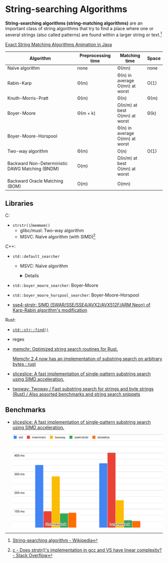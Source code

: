 # String-searching Algorithms
**String-searching algorithms (string-matching algorithms)** are an important class of string algorithms that try to find a place where one or several strings (also called patterns) are found within a larger string or text.[^wiki]

[Exact String Matching Algorithms Animation in Java](http://www-igm.univ-mlv.fr/~lecroq/string/index.html)

Algorithm | Preprocessing time | Matching time | Space
--- | --- | --- | ---
Naïve algorithm | none | Θ(mn) | none
Rabin-Karp | Θ(m) | Θ(n) in average<br />O(mn) at worst | O(1)
Knuth-Morris-Pratt | Θ(m) | Θ(n) | Θ(m)
Boyer-Moore | Θ(m + k) | Ω(n/m) at best<br />O(mn) at worst | Θ(k)
Boyer-Moore-Horspool | | Θ(n) in average<br />O(mn) at worst
Two-way algorithm | Θ(m) | O(n) | O(1)
Backward Non-Deterministic DAWG Matching (BNDM) | O(m) | Ω(n/m) at best<br />O(mn) at worst 
Backward Oracle Matching (BOM) | O(m) | O(mn)

## Libraries
C:
- `strstr()`/`memmem()`
  - glibc/musl: Two-way algorithm
  - MSVC: Naïve algorithm (with SIMD)[^ststr-msvc]

C++:
- `std::default_searcher`
  - MSVC: Naïve algorithm
    <details>

    VS 2022 17.1:
    ```cpp
    template <class _InIt1, class _InIt2, class _Pr>
    _NODISCARD _CONSTEXPR20 bool _Equal_rev_pred_unchecked(_InIt1 _First1, _InIt2 _First2, const _InIt2 _Last2, _Pr _Pred) {
        // compare [_First1, ...) to [_First2, _Last2)
        if constexpr (_Equal_memcmp_is_safe<_InIt1, _InIt2, _Pr>) {
    #if _HAS_CXX20
            if (!_STD is_constant_evaluated())
    #endif // _HAS_CXX20
            {
                return _Memcmp_ranges(_First2, _Last2, _First1) == 0;
            }
        }

        for (; _First2 != _Last2; ++_First1, (void) ++_First2) {
            if (!_Pred(*_First1, *_First2)) {
                return false;
            }
        }

        return true;
    }

    template <class _FwdItHaystack, class _FwdItPat, class _Pr>
    _NODISCARD _CONSTEXPR20 _FwdItHaystack search(_FwdItHaystack _First1, _FwdItHaystack _Last1, const _FwdItPat _First2,
        const _FwdItPat _Last2, _Pr _Pred) { // find first [_First2, _Last2) satisfying _Pred
        _Adl_verify_range(_First1, _Last1);
        _Adl_verify_range(_First2, _Last2);
        auto _UFirst1       = _Get_unwrapped(_First1);
        const auto _ULast1  = _Get_unwrapped(_Last1);
        const auto _UFirst2 = _Get_unwrapped(_First2);
        const auto _ULast2  = _Get_unwrapped(_Last2);
        if constexpr (_Is_random_iter_v<_FwdItHaystack> && _Is_random_iter_v<_FwdItPat>) {
            const _Iter_diff_t<_FwdItPat> _Count2 = _ULast2 - _UFirst2;
            if (_ULast1 - _UFirst1 >= _Count2) {
                const auto _Last_possible = _ULast1 - static_cast<_Iter_diff_t<_FwdItHaystack>>(_Count2);
                for (;; ++_UFirst1) {
                    if (_Equal_rev_pred_unchecked(_UFirst1, _UFirst2, _ULast2, _Pass_fn(_Pred))) {
                        _Seek_wrapped(_Last1, _UFirst1);
                        break;
                    }

                    if (_UFirst1 == _Last_possible) {
                        break;
                    }
                }
            }
        } else {
            for (;; ++_UFirst1) { // loop until match or end of a sequence
                auto _UMid1 = _UFirst1;
                for (auto _UMid2 = _UFirst2;; ++_UMid1, (void) ++_UMid2) {
                    if (_UMid2 == _ULast2) {
                        _Seek_wrapped(_Last1, _UFirst1);
                        return _Last1;
                    } else if (_UMid1 == _ULast1) {
                        return _Last1;
                    } else if (!_Pred(*_UMid1, *_UMid2)) {
                        break;
                    }
                }
            }
        }

        return _Last1;
    }
    ```
    </details>

- `std::boyer_moore_searcher`: Boyer-Moore
- `std::boyer_moore_horspool_searcher`: Boyer-Moore-Horspool
- [sse4-strstr: SIMD (SWAR/SSE/SSE4/AVX2/AVX512F/ARM Neon) of Karp-Rabin algorithm's modification](https://github.com/WojciechMula/sse4-strstr)

Rust:
- [`std::str::find()`](https://doc.rust-lang.org/std/primitive.str.html#method.find)
- regex
- [memchr: Optimized string search routines for Rust.](https://github.com/BurntSushi/memchr)

  [Memchr 2.4 now has an implementation of substring search on arbitrary bytes : rust](https://www.reddit.com/r/rust/comments/n3tfyx/memchr_24_now_has_an_implementation_of_substring/)
- [sliceslice: A fast implementation of single-pattern substring search using SIMD acceleration.](https://github.com/cloudflare/sliceslice-rs)
- [twoway: Twoway / Fast substring search for strings and byte strings (Rust) / Also assorted benchmarks and string search snippets](https://github.com/bluss/twoway)

## Benchmarks
- [sliceslice: A fast implementation of single-pattern substring search using SIMD acceleration.](https://github.com/cloudflare/sliceslice-rs#benchmarks)

  ![](https://raw.githubusercontent.com/cloudflare/sliceslice-rs/2871fa4463ebcf0cf1229387ea918c4aa8c61b8f/benchmarks.svg)


[^wiki]: [String-searching algorithm - Wikipedia](https://en.wikipedia.org/wiki/String-searching_algorithm)
[^ststr-msvc]: [c - Does strstr()'s implementation in gcc and VS have linear complexity? - Stack Overflow](https://stackoverflow.com/questions/22804988/does-strstrs-implementation-in-gcc-and-vs-have-linear-complexity)